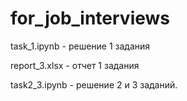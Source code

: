 # for_job_interviews

task_1.ipynb - решение 1 задания 

report_3.xlsx - отчет 1 задания

task2_3.ipynb - решение 2 и 3 заданий.
